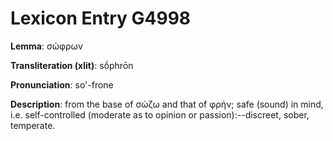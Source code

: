 # Lexicon Entry G4998

**Lemma**: σώφρων

**Transliteration (xlit)**: sṓphrōn

**Pronunciation**: so'-frone

**Description**:
from the base of σώζω and that of φρήν; safe (sound) in mind, i.e. self-controlled (moderate as to opinion or passion):--discreet, sober, temperate.
